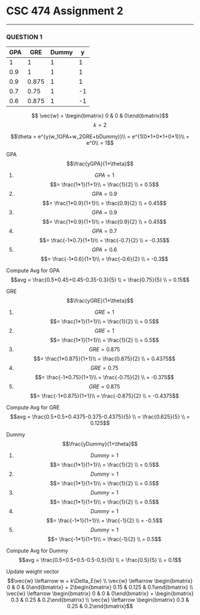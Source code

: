 # CSC 474 Assignment 2
---
### QUESTION 1
GPA | GRE | Dummy | y |
--- | --- | --- | --- |
1 | 1 | 1 | 1 |
0.9 | 1 | 1 | 1 |
0.9 | 0.875 | 1 | 1 |
0.7 | 0.75 | 1 | -1 |
0.6 | 0.875 | 1 | -1 |

$$
\vec{w} = \begin{bmatrix} 0 & 0 & 0\end{bmatrix}$$
$$k = 2$$

$$\theta = e^{y(w_1GPA+w_2GRE+bDummy)}\\
= e^{1(0*1+0*1+0*1)}\\
= e^0\\
= 1$$

GPA
$$\frac{yGPA}{1+\theta}$$
1. $$GPA = 1$$
$$= \frac{1*1}{1+1}\\
= \frac{1}{2} \\
= 0.5$$
2. $$GPA = 0.9$$
$$= \frac{1*0.9}{1+1}\\
= \frac{0.9}{2} \\
= 0.45$$
3. $$GPA = 0.9$$
$$= \frac{1*0.9}{1+1}\\
= \frac{0.9}{2} \\
= 0.45$$
4. $$GPA = 0.7$$
$$= \frac{-1*0.7}{1+1}\\
= \frac{-0.7}{2} \\
= -0.35$$
5. $$GPA = 0.6$$
$$= \frac{-1*0.6}{1+1}\\
= \frac{-0.6}{2} \\
= -0.3$$

Compute Avg for GPA
$$avg = \frac{0.5+0.45+0.45-0.35-0.3}{5} \\
= \frac{0.75}{5} \\
= 0.15$$

GRE
$$\frac{yGRE}{1+\theta}$$
1. $$GRE = 1$$
$$= \frac{1*1}{1+1}\\
= \frac{1}{2} \\
= 0.5$$
2. $$GRE = 1$$
$$= \frac{1*1}{1+1}\\
= \frac{1}{2} \\
= 0.5$$
3. $$GRE = 0.875$$
$$= \frac{1*0.875}{1+1}\\
= \frac{0.875}{2} \\
= 0.4375$$
4. $$GRE = 0.75$$
$$= \frac{-1*0.75}{1+1}\\
= \frac{-0.75}{2} \\
= -0.375$$
5. $$GRE = 0.875$$
$$= \frac{-1*0.875}{1+1}\\
= \frac{-0.875}{2} \\
= -0.4375$$

Compute Avg for GRE
$$avg = \frac{0.5+0.5+0.4375-0.375-0.4375}{5} \\
= \frac{0.625}{5} \\
= 0.125$$

Dummy
$$\frac{yDummy}{1+\theta}$$
1. $$Dummy = 1$$
$$= \frac{1*1}{1+1}\\
= \frac{1}{2} \\
= 0.5$$
2. $$Dummy = 1$$
$$= \frac{1*1}{1+1}\\
= \frac{1}{2} \\
= 0.5$$
3. $$Dummy = 1$$
$$= \frac{1*1}{1+1}\\
= \frac{1}{2} \\
= 0.5$$
4. $$Dummy = 1$$
$$= \frac{-1*1}{1+1}\\
= \frac{-1}{2} \\
= -0.5$$
5. $$Dummy = 1$$
$$= \frac{-1*1}{1+1}\\
= \frac{-1}{2} \\
= 0.5$$

Compute Avg for Dummy
$$avg = \frac{0.5+0.5+0.5-0.5-0.5}{5} \\
= \frac{0.5}{5} \\
= 0.1$$

Update weight vector
$$\vec{w} \leftarrow w + k\Delta_E(w) \\
\vec{w} \leftarrow \begin{bmatrix} 0 & 0 & 0\end{bmatrix} + 2\begin{bmatrix} 0.15 & 0.125 & 0.1\end{bmatrix} \\
\vec{w} \leftarrow \begin{bmatrix} 0 & 0 & 0\end{bmatrix} + \begin{bmatrix} 0.3 & 0.25 & 0.2\end{bmatrix} \\
\vec{w} \leftarrow \begin{bmatrix} 0.3 & 0.25 & 0.2\end{bmatrix}$$
